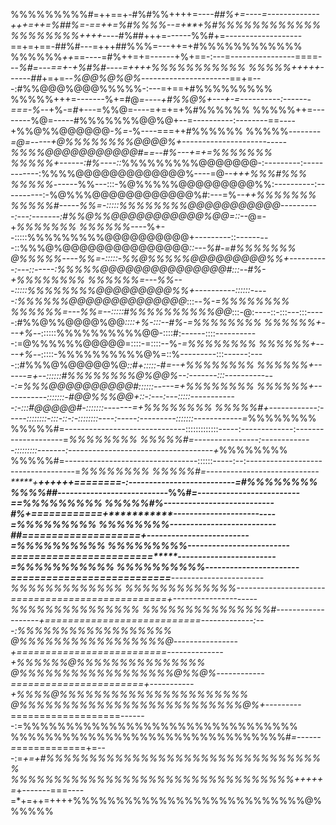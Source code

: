 %%%%%%%%%#=++==+-#%#%%++++=----*##%+=----=-------------+++=++=%##%=-==++=%#%%%%--=+**+%#%%%%%%%%%%%%
%%%%%%%%++++*----#%##+++=------%%#+=-------------------==+=+==-##%#---=+++##%%%=---++=+#%%%%%%%%%%%%
%%%%%%*++*==----=#%++=+=------+%+==-:---=----------------====---*%#=---==+-+%#%#----=++++%%%%%%%%%%%
%%%%%+++++------##*+=+=--*%@@%@%@%*----------------------==+=---:#%%@@@%@@@%%%%%-:---=+==+#%%%%%%%%%
%%%%%+++=-------%+=#@*=----+#%%@%+---+-=----------:-------===-%*--+%-=*#*+---=%%@=----=+=+=+%#%%%%%%
%%%%%++=--------%@=-----#%%%%%%%@@%@+--=----------:--------==----+%%@%%@@@@@@*-%=-*%----===++#%%%%%%
%%%%%*--------=@=-----+@%%%%%%%%@@@@%+--------------------------%%%%@@@@@@@@@@@#==--#%---+=+=%%%%%%%
%%%%%+------:#%----::*%%%%%%%%%@@@@@@@-:---------:------------:%%%%@@@@@@@@@@@@@%----=@*--+++%%%#%%%
%%%%%*------%%---:::-%@%%%%%@@@@@@@@@%%:----------:----------:-%@%%%@@@@@@@@@@@@%#:---=%*--++%%%%%%%
%%%%%#-----%%=-:::::%%%%%%%%@@@@@@@@@@@----------:---:-------:#%%@%%@@@@@@@@@@@%@@=::--*@=-+*%%%%%%%
%%%%%%----*%+--:::::%%%%%%%%%@@@@@@@@@@+---------::---------::%%%@%@@@@@@@@@@@@@@@*::---%#-=#%%%%%%%
@%%%%%----%%=-:::::-%%@%%%%%@@@@@@@@@%%+----------:---::-----:%%%%%@@@@@@@@@@@@@@@#:::--#%-+%%%%%%%%
%%%%%%=---%%---:::::%%%%%%%%@@@@@@@@@%%+----------::::::-----:%%%%%%@@@@@@@@@@@@@@*:::--*%-=%%%%%%%%
%%%%%%=---%%=--:::::#%%%%%%%%%%@@*:::-@:----::-:::---:::-----:#%%@%%@@@@%@@*::::+%-:::--#%-=%%%%%%%%
%%%%%%+---+%*--::::::%%%%%%%%%%@@-::::#:------::::-----------:=@%%%%%%@@@@@=::::-=::::--%*-=%%%%%%%%
%%%%%%+----+%*--:::::-%%%%%%%%%%@%=::%---------:::------:----::#%%%@%@@@@@%@*::#+:::::-#=--+%%%%%%%%
%%%%%%+------=+--::::::#%%%%%%%%@%@@%--:-------:::-------------:=%%%@@@@@@@@@@#::::::-----=+%%%%%%%%
%%%%%%+-----------:::::::-#@@%%%@@+::-:---:---:::::------------:-:::#@@@@@#-:::::::-------=+%%%%%%%%
%%%%%#+------------:-----::::::::-:::-::-:-::::::::----:-----:---------:::::::------------=*%%%%%%%%
%%%%%#=------------------------------:::::::::::::-----:-------------:--------------------=*%%%%%%%%
%%%%%#=----------------:-------------:::::::::-------:------------------------------------+*%%%%%%%%
%%%%%#=---------------------------------::::::-----:--:-----------------------------------=*%%%%%%%%
%%%%%#=----------------------------*****+*******++++++========-:--------------------------=#%%%%%%%%
%%%%##*---------------------------*%%#*************************=-------------------------==%%%%%%%%%
%%%%%#%---------------------------#%***+============+***********-------------------------=*%%%%%%%%%
%%%%%%%%--------------------------##====================+*******-------------------------=%%%%%%%%%%
%%%%%%%%%-------------------------*========================*****------------------------=%%%%%%%%%%%
%%%%%%%%%%*-----------------------===========================***-----------------------%%%%%%%%%%%%%
%%%%%%%%%%%%%----------------------===========================+*---------------------%%%%%%%%%%%%%%%
%%%%%%%%%%%%%%%#-------------------+===========================-------------:---:*%%%%%%%%%%%%%%%%%%
@%%%%%%%%%%%%%%%%%@*----------------+==========================--------------+%%%%%%@%%%%%%%%%%%%%%%
@%%%%%%%%%%%%%%%%%%@%%@%*------------=======================+-----------+%%%%@%%%%%%%%%%%%%%%%%%%%%%
@%%%%%%%%%%%%%%%%%%%%%%%%%%@%+---------*===================-------:=%%%%%%%%%%%%%%%%%%%%%%%%%%%%%%%%
%%%%%%%%%%%%%%%%%%%%%%%%%%%%%%%%#*=------=*============+=---:=*+=+#%%%%%%%%%%%%%%%%%%%%%%%%%%%%%%%%%
%%%%%%%%%%%%%%%%%%%%%%%%%%%%%%%%%+++++=*+-------===----=*+=++=++++%%%%%%%%%%%%%%%%%%%%%%%%%%%@%%%%%%
